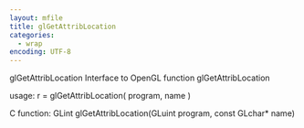 ```yaml
---
layout: mfile
title: glGetAttribLocation
categories:
  - wrap
encoding: UTF-8
---
```


glGetAttribLocation  Interface to OpenGL function glGetAttribLocation

usage:  r = glGetAttribLocation( program, name )

C function:  GLint glGetAttribLocation(GLuint program, const GLchar\* name)